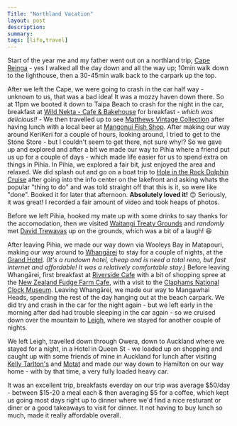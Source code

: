 ```yaml
---
Title: "Northland Vacation"
layout: post
description: 
summary: 
tags: [life,travel]
---
```

Start of the year me and my father went out on a northland trip; [Cape Reinga](//en.wikipedia.org/wiki/Cape_Reinga) - yes I walked all the day down and all the way up; 10min walk down to the lighthouse, then a 30-45min walk back to the carpark up the top.

After we left the Cape, we were going to crash in the car half way - unknown to us, that was a bad idea! It was a mozzy haven down there. So at 11pm we booted it down to Taipa Beach to crash for the night in the car, breakfast at [Wild Nekta - Cafe & Bakehouse](//www.facebook.com/WildNektaTaipa) for breakfast - *which was delicious!!* - We then travelled up to see [Matthews Vintage Collection](//matthewsvintage.com/) after having lunch with a local beer at [Mangonui Fish Shop](//mangonuifishshop.com/).
After making our way around KeriKeri for a couple of hours, looking around, I tried to get to the Stone Store - but I couldn't seem to get there, not sure why!? So we gave up and explored and after a bit we made our way to Pihia where a friend put us up for a couple of days - which made life easier for us to spend extra on things in Pihia. 
In Pihia, we explored a fair bit, just enjoyed the area and relaxed. We did splash out and go on a boat trip to [Hole in the Rock Dolphin Cruise](//dolphincruises.co.nz/bay-of-islands-cruises/hole-in-the-rock-dolphin-cruise) after going into the info center on the lakefront and asking whats the popular "thing to do" and was told straight off that this is it, so were like "done". Booked it for later that afternoon.
**Absolutely loved it!** 😍 Seriously, it was great! I recorded a fair amount of video and took heaps of photos. 

Before we left Pihia, hooked my mate up with some drinks to say thanks for the accomodation, then we visited [Waitangi Treaty Grounds](//waitangi.org.nz/) and *randomly* met [David Trewavas](//taupodc.govt.nz/council/mayor-and-councillors) up on the grounds, which was a bit of a laugh! 😆

After leaving Pihia, we made our way down via Wooleys Bay in Matapouri, making our way around to [Whangārei](//www.whangareinz.com) to stay for a couple of nights, at the [Grand Hotel](//grandhotel.co.nz/). *(It's a rundown hotel, cheap and is need a total reno, but fast internet and affordable! It was a relatively comfortable stay.)*
Before leaving Whangārei, first breakfast at [Riverside Cafe](//riversidecafe.co.nz/) with a bit of shopping spree at the [New Zealand Fudge Farm Cafe](//nzfudgefarm.co.nz/), with a visit to the [Claphams National Clock Museum](//claphamsclocks.com/).
Leaving Whangārei, we made our way to Mangawhai Heads, spending the rest of the day hanging out at the beach carpark. We did try and crash in the car for the night again - but we left early in the morning after dad had trouble sleeping in the car again - so we cruised down over the mountain to [Leigh](//en.wikipedia.org/wiki/Leigh,_New_Zealand), where we stayed for another couple of nights.

We left Leigh, travelled down through Owera, down to Auckland where we stayed for a night, in a Hotel in Queen St - we loaded up on shopping and caught up with some friends of mine in Auckland for lunch after visiting [Kelly Tarlton's](//visitsealife.com/auckland/) and [Motat](//motat.nz/) and made our way down to Hamilton on our way home - with by that time, a very fully loaded heavy car.

It was an excellent trip, breakfasts everday on our trip was average $50/day - between $15-20 a meal each & then averaging $5 for a coffee, which kept us going most days right up to dinner where we'd find a nice resturant or diner or a good takeaways to visit for dinner. It not having to buy lunch so much, made it really affordable overall. 
